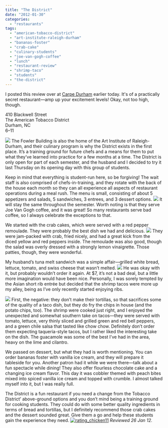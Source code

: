 ```yaml
---
title: "The District"
date: "2012-01-30"
categories:
  - "restaurants"
tags:
  - "american-tobacco-district"
  - "art-institute-raleigh-durham"
  - "bananas-foster"
  - "crab-cake"
  - "culinary-students"
  - "joe-van-gogh-coffee"
  - "lunch"
  - "restaurant-review"
  - "shrimp-taco"
  - "students"
  - "the-district"
---
```


I posted this review over at [Carpe Durham](https://thegourmez-wpmedia.s3.amazonaws.com "Carpe Durham") earlier today. It's of a practically secret restaurant—amp up your excitement levels! Okay, not too high, though.

410 Blackwell Street\
The American Tobacco District\
Durham, NC\
$6–$11

[![](https://thegourmez-wpmedia.s3.amazonaws.com/2024/07/thedistrict04.jpg)](http://www.thegourmez.com/2013/01/travelogue-a-day-in-ellensburg/img_7581/) The Fowler Building is also the home of the Art Institute of Raleigh-Durham, and their culinary program is why the District exists in the first place. It’s a training ground for future chefs and a means for them to put what they’ve learned into practice for a few months at a time. The District is only open for part of each semester, and the husband and I decided to try it last Thursday on its opening day with this group of students.

Keep in mind that everything is student-run here, so be forgiving! The wait staff is also comprised of chefs-in-training, and they rotate with the back of the house each month so they can all experience all aspects of restaurant operations during a meal rush. The menu is small, consisting of about 5 appetizers and salads, 5 sandwiches, 3 entrees, and 3 dessert options. [![](https://thegourmez-wpmedia.s3.amazonaws.com/2024/07/thedistrict03.jpg)](http://www.thegourmez.com/2013/01/travelogue-a-day-in-ellensburg/img_7579/) It will stay the same throughout the semester. Worth noting is that they serve Joe Van Gogh coffee, and it was great! So many restaurants serve bad coffee, so I always celebrate the exceptions to that.

We started with the crab cakes, which were served with a red pepper remoulade. They were probably the best dish we had and delicious. [![](https://thegourmez-wpmedia.s3.amazonaws.com/2024/07/thedistrict05.jpg)](http://www.thegourmez.com/2013/01/travelogue-a-day-in-ellensburg/img_7564/) They were jam-packed with crab, fried nicely, and had a great kick from the diced yellow and red peppers inside. The remoulade was also good, though the salad was overly dressed with a strongly lemon vinaigrette. Those patties, though, they were wonderful.

My husband’s tuna melt sandwich was a simple affair—grilled white bread, lettuce, tomato, and swiss cheese that wasn’t melted. [![](https://thegourmez-wpmedia.s3.amazonaws.com/2024/07/thedistrict06.jpg)](http://www.thegourmez.com/2013/01/travelogue-a-day-in-ellensburg/img_7571/) He was okay with it, but probably wouldn’t order it again. At $7, it’s not a bad deal, but a little more imagination would have been nice. Personally, I was sorely tempted by the Asian short rib entrée but decided that the shrimp tacos were more up my alley, being as I’ve only recently started enjoying ribs.

[![](https://thegourmez-wpmedia.s3.amazonaws.com/2024/07/thedistrict07.jpg)](http://www.thegourmez.com/2013/01/travelogue-a-day-in-ellensburg/img_7574/) First, the negative: they don’t make their tortillas, so that sacrifices some of the quality of a taco dish, but they do fry the chips in house (and the potato chips, too). The shrimp were cooked just right, and I enjoyed the unexpected and somewhat southern take on tacos—they were served with tomato, lettuce, very thinly sliced and grilled green and red bell peppers, and a green chile salsa that tasted like chow chow. Definitely don’t order them expecting taqueria-style tacos, but I rather liked the interesting take on the dish. The guacamole was some of the best I’ve had in the area, heavy on the lime and cilantro.

We passed on dessert, but what they had is worth mentioning. You can order bananas foster with vanilla ice cream, and they will prepare it tableside for you. Another patron had it while we were there—talk about a fun spectacle while dining! They also offer flourless chocolate cake and a changing ice cream flavor. This day it was cobbler themed with peach bites mixed into spiced vanilla ice cream and topped with crumble. I almost talked myself into it, but I was really full.

The District is a fun restaurant if you need a change from the Tobacco District’ above-ground options and you don’t mind being a training ground for cooking students. They could do with some better quality ingredients in terms of bread and tortillas, but I definitely recommend those crab cakes and the dessert sounded great. Give them a go and help these students gain the experience they need. [![](http://s3.amazonaws.com/thegourmez-wpmedia/2009/02/rating_chicken11.gif "rating_chicken11")](http://s3.amazonaws.com/thegourmez-wpmedia/2009/02/rating_chicken11.gif) _Reviewed 26 Jan 12._
